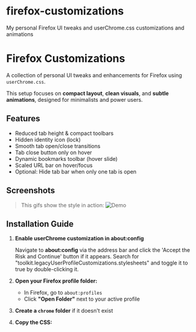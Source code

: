 # firefox-customizations
My personal Firefox UI tweaks and userChrome.css customizations and animations

# Firefox Customizations

A collection of personal UI tweaks and enhancements for Firefox using `userChrome.css`.

This setup focuses on **compact layout**, **clean visuals**, and **subtle animations**, designed for minimalists and power users.

## Features

- Reduced tab height & compact toolbars
- Hidden identity icon (lock)
- Smooth tab open/close transitions
- Tab close button only on hover
- Dynamic bookmarks toolbar (hover slide)
- Scaled URL bar on hover/focus
- Optional: Hide tab bar when only one tab is open


## Screenshots

> This gifs show the style in action:
> ![Demo](media/demo.gif)



## Installation Guide
1. **Enable userChrome customization in about:config**

    Navigate to **about:config** via the address bar and click the 'Accept the Risk and Continue' button if it appears.
    Search for "toolkit.legacyUserProfileCustomizations.stylesheets" and toggle it to true by double-clicking it.

2. **Open your Firefox profile folder:**
   - In Firefox, go to `about:profiles`
   - Click **"Open Folder"** next to your active profile

3. **Create a `chrome` folder** if it doesn't exist

4. **Copy the CSS:**

